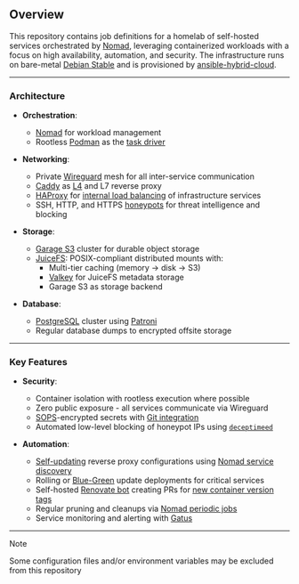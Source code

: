 ## Overview

This repository contains job definitions for a homelab of self-hosted services orchestrated by [Nomad](https://nomadproject.io), leveraging containerized workloads with a focus on high availability, automation, and security. The infrastructure runs on bare-metal [Debian Stable](https://wiki.debian.org/DebianStable) and is provisioned by [ansible-hybrid-cloud](https://github.com/cycneuramus/ansible-hybrid-cloud/tree/homelab-only).

______________________________________________________________________

### Architecture

- **Orchestration**:

  - [Nomad](https://nomadproject.io) for workload management
  - Rootless [Podman](https://podman.io) as the [task driver](https://developer.hashicorp.com/nomad/docs/drivers)

- **Networking**:

  - Private [Wireguard](wireguard.com) mesh for all inter-service communication
  - [Caddy](https://caddyserver.com) as [L4](https://github.com/mholt/caddy-l4) and L7 reverse proxy
  - [HAProxy](https://www.haproxy.org/) for [internal load balancing](https://github.com/cycneuramus/homelab/blob/master/haproxy/cfg-haproxy.cfg) of infrastructure services
  - SSH, HTTP, and HTTPS [honeypots](https://github.com/cycneuramus/homelab/blob/master/deceptifeed) for threat intelligence and blocking

- **Storage**:

  - [Garage S3](https://garagehq.deuxfleurs.fr) cluster for durable object storage
  - [JuiceFS](https://juicefs.com): POSIX-compliant distributed mounts with:
    - Multi-tier caching (memory -> disk -> S3)
    - [Valkey](https://valkey.io) for JuiceFS metadata storage
    - Garage S3 as storage backend

- **Database**:

  - [PostgreSQL](https://www.postgresql.org) cluster using [Patroni](https://github.com/zalando/patroni)
  - Regular database dumps to encrypted offsite storage

______________________________________________________________________

### Key Features

- **Security**:

  - Container isolation with rootless execution where possible
  - Zero public exposure - all services communicate via Wireguard
  - [SOPS](https://github.com/getsops/sops)-encrypted secrets with [Git integration](https://github.com/cycneuramus/git-sops)
  - Automated low-level blocking of honeypot IPs using [`deceptimeed`](https://github.com/cycneuramus/deceptimeed/)

- **Automation**:

  - [Self-updating](https://github.com/cycneuramus/homelab/blob/master/caddy/Caddyfile.tpl) reverse proxy configurations using [Nomad service discovery](https://developer.hashicorp.com/nomad/docs/networking/service-discovery)
  - Rolling or [Blue-Green](https://developer.hashicorp.com/nomad/tutorials/job-updates/job-blue-green-and-canary-deployments) update deployments for critical services
  - Self-hosted [Renovate bot](https://docs.renovatebot.com/) creating PRs for [new container version tags](https://github.com/cycneuramus/homelab/blob/master/.github/renovate.json)
  - Regular pruning and cleanups via [Nomad periodic jobs](https://developer.hashicorp.com/nomad/docs/job-specification/periodic)
  - Service monitoring and alerting with [Gatus](https://github.com/TwiN/gatus)

______________________________________________________________________

> [!NOTE]
> Some configuration files and/or environment variables may be excluded from this repository
